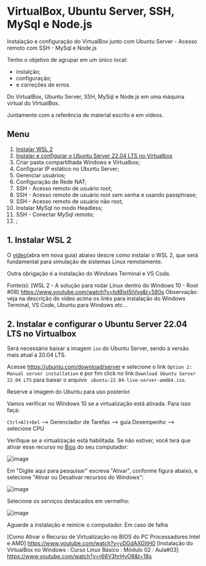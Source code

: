 # VirtualBox, Ubuntu Server, SSH, MySql e Node.js
Instalação e configuração do VirtualBox junto com Ubuntu Server - Acesso remoto com SSH - MySql e Node.js

Tenho o objetivo de agrupar em um único local:
* instalção;
* configuração;
* e correções de erros.

Do VirtualBox, Ubuntu Server, SSH, MySql e Node.js em uma máquina virtual do VirtualBox.

Juntamente com a referência de material escrito e em vídeos.

## Menu

1. [Instalar WSL 2](#cap1)
2. [Instalar e configurar o Ubuntu Server 22.04 LTS no Virtualbox](#cap2)
3. Criar pasta compartilhada Windows e Virtualbox;
4. Configurar IP estático no Ubuntu Server;
5. Gerenciar usuários;
6. Configuração de Rede NAT;
7. SSH - Acesso remoto de usuário root;
8. SSH - Acesso remoto de usuário root sem senha e usando passphrase;
9. SSH - Acesso remoto de usuário não root;
10. Instalar MySql no modo Headless;
11. SSH - Conectar MySql remoto;
12. ;


<a id="cap1"></a>
## 1. Instalar WSL 2
O [vídeo](https://www.youtube.com/watch?v=hd6lxt5iVsg&t=580s)(abra em nova guia) abaixo descre como instalar o WSL 2, que será fundamental para simulação de sistemas Linux remotamente.

Outra obrigação é a instalação do Windows Terminal e VS Code.

Fonte(s):
<a id = "link_video1">
[WSL 2 - A solução para rodar Linux dentro do Windows 10 - Root #08] https://www.youtube.com/watch?v=hd6lxt5iVsg&t=580s
Observação: veja na descrição do vídeo acima os links para instalação do Windows Terminal, VS Code, Ubuntu para Windows etc...

<a id="cap2"></a>
## 2. Instalar e configurar o Ubuntu Server 22.04 LTS no Virtualbox

Será necessário baixar a imagem <code>iso</code> do Ubuntu Server, sendo a versão mais atual a 20.04 LTS.
  
Acesse https://ubuntu.com/download/server e selecione o link <code>Option 2: Manual server installation</code> e por fim click no link 
  <code>Download Ubuntu Server 22.04 LTS</code> para baixar o arquivo <code> ubuntu-22.04-live-server-amd64.iso</code>.
  
Reserve a imagem do Ubuntu para uso posterior.

Vamos verificar no WIndows 10 se a virtualização está ativada. Para isso faça:
  
  <code>Ctrl+Alt+Del</code> --> Gerenciador de Tarefas --> guia Desempenho --> selecione CPU
  
  Verifique se a virtualização está habilitada. Se não estiver, você terá que ativar esse recurso no [Bios](https://www.youtube.com/watch?v=yDGdAXGItH0) do seu computador:
  
  ![image](https://user-images.githubusercontent.com/39566289/166926260-0f19631f-8cb5-4be2-9b30-73e55501bf5b.png) 
  

  Em "Digite aqui para pesquisar" escreva "Ativar", conforme figura abaixo, e selecione "Ativar ou Desativar recursos do Windows":
  
  ![image](https://user-images.githubusercontent.com/39566289/166927703-d37ad7b5-38a8-4516-9cef-fee4c706e053.png)

  Selecione os serviços destacados em vermelho:
  
  ![image](https://user-images.githubusercontent.com/39566289/166928302-0cd11c34-136f-4563-a85a-f5195e6eba56.png)

  Aguarde a instalação e reinicie o computador. Em caso de falha

[Como Ativar o Recurso de Virtualização no BIOS do PC Processadores Intel e AMD] https://www.youtube.com/watch?v=yDGdAXGItH0
[Instalação do VirtualBox no Windows : Curso Linux Básico : Módulo 02 : Aula#03] https://www.youtube.com/watch?v=r66V3hrHyO8&t=18s

